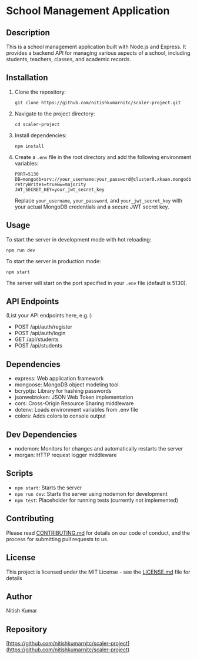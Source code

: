 # School Management Application

## Description
This is a school management application built with Node.js and Express. It provides a backend API for managing various aspects of a school, including students, teachers, classes, and academic records.

## Installation

1. Clone the repository:
   ```
   git clone https://github.com/nitishkumarnitc/scaler-project.git
   ```

2. Navigate to the project directory:
   ```
   cd scaler-project
   ```

3. Install dependencies:
   ```
   npm install
   ```

4. Create a `.env` file in the root directory and add the following environment variables:
   ```
   PORT=5130
   DB=mongodb+srv://your_username:your_password@cluster0.xkaan.mongodb.net/scaler?retryWrites=true&w=majority
   JWT_SECRET_KEY=your_jwt_secret_key
   ```
   Replace `your_username`, `your_password`, and `your_jwt_secret_key` with your actual MongoDB credentials and a secure JWT secret key.

## Usage

To start the server in development mode with hot reloading:
```
npm run dev
```

To start the server in production mode:
```
npm start
```

The server will start on the port specified in your `.env` file (default is 5130).

## API Endpoints

(List your API endpoints here, e.g.:)
- POST /api/auth/register
- POST /api/auth/login
- GET /api/students
- POST /api/students

## Dependencies

- express: Web application framework
- mongoose: MongoDB object modeling tool
- bcryptjs: Library for hashing passwords
- jsonwebtoken: JSON Web Token implementation
- cors: Cross-Origin Resource Sharing middleware
- dotenv: Loads environment variables from .env file
- colors: Adds colors to console output

## Dev Dependencies

- nodemon: Monitors for changes and automatically restarts the server
- morgan: HTTP request logger middleware

## Scripts

- `npm start`: Starts the server
- `npm run dev`: Starts the server using nodemon for development
- `npm test`: Placeholder for running tests (currently not implemented)

## Contributing

Please read [CONTRIBUTING.md](CONTRIBUTING.md) for details on our code of conduct, and the process for submitting pull requests to us.

## License

This project is licensed under the MIT License - see the [LICENSE.md](LICENSE.md) file for details

## Author

Nitish Kumar

## Repository

[https://github.com/nitishkumarnitc/scaler-project](https://github.com/nitishkumarnitc/scaler-project)